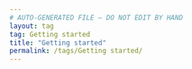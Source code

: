```yaml
---
# AUTO-GENERATED FILE — DO NOT EDIT BY HAND
layout: tag
tag: Getting started
title: "Getting started"
permalink: /tags/Getting started/
---
```

